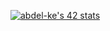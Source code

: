 
<!-- OLD -->
<!-- [![42 Profile Card](https://1337-readme.vercel.app/api/profile?cursus=42cursus&dark=true&login=abdel-ke)](https://github.com/mohouyizme/1337-readme) -->
<!-- [![42 Profile Card](https://1337-readme.vercel.app/api/profile?cursus=42cursus&login=abdel-ke)](https://github.com/mohouyizme/1337-readme) -->
<!-- 
<a href="https://github.com/abdel-ke?tab=repositories">
  <img align="center" src="https://github-readme-stats.vercel.app/api/top-langs/?username=abdel-ke&theme=dark"/>
</a>
<a href="https://github.com/abdel-ke?tab=repositories">
 <img align="center" src="https://github-readme-stats.vercel.app/api?username=abdel-ke&line_height=40&show_icons=true&theme=dark">
</a> -->
<!-- END OLD -->

<!-- NEW -->
<!-- https://badge.mediaplus.ma/darkblue/abdel-ke -->
<!-- [![abdel-ke's 42 stats](https://badge.mediaplus.ma/darkblue/abdel-ke)](https://github.com/oakoudad/badge42) -->
<a href="https://github.com/JaeSeoKim/badge42"><img src="https://badge.mediaplus.ma/darkblue/abdel-ke" alt="abdel-ke's 42 stats" /></a>
<!-- END NEW -->


<!--
**abdel-ke/abdel-ke** is a ✨ _special_ ✨ repository because its `README.md` (this file) appears on your GitHub profile.

Here are some ideas to get you started:

- 🔭 I’m currently working on ...
- 🌱 I’m currently learning ...
- 👯 I’m looking to collaborate on ...
- 🤔 I’m looking for help with ...
- 💬 Ask me about ...
- 📫 How to reach me: ...
- 😄 Pronouns: ...
- ⚡ Fun fact: ...
-->

